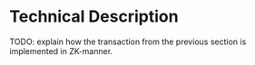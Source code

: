 # Technical Description

TODO: explain how the transaction from the previous section is implemented in
ZK-manner.

